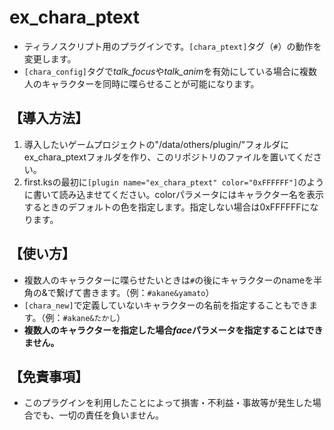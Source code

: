 # ex_chara_ptext
- ティラノスクリプト用のプラグインです。`[chara_ptext]`タグ（`#`）の動作を変更します。
- `[chara_config]`タグで*talk_focus*や*talk_anim*を有効にしている場合に複数人のキャラクターを同時に喋らせることが可能になります。

## 【導入方法】
1. 導入したいゲームプロジェクトの"/data/others/plugin/"フォルダにex_chara_ptextフォルダを作り、このリポジトリのファイルを置いてください。
2. first.ksの最初に`[plugin name="ex_chara_ptext" color="0xFFFFFF"]`のように書いて読み込ませてください。colorパラメータにはキャラクター名を表示するときのデフォルトの色を指定します。指定しない場合は0xFFFFFFになります。

## 【使い方】
- 複数人のキャラクターに喋らせたいときは`#`の後にキャラクターのnameを半角の&で繋げて書きます。（例：`#akane&yamato`）
- `[chara_new]`で定義していないキャラクターの名前を指定することもできます。（例：`#akane&たかし`）
- **複数人のキャラクターを指定した場合*face*パラメータを指定することはできません。**

## 【免責事項】
- このプラグインを利用したことによって損害・不利益・事故等が発生した場合でも、一切の責任を負いません。